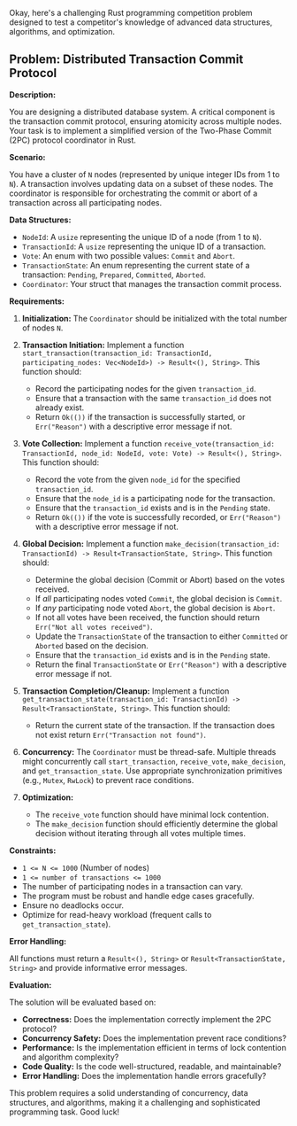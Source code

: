 Okay, here's a challenging Rust programming competition problem designed to test a competitor's knowledge of advanced data structures, algorithms, and optimization.

## Problem: Distributed Transaction Commit Protocol

**Description:**

You are designing a distributed database system.  A critical component is the transaction commit protocol, ensuring atomicity across multiple nodes. Your task is to implement a simplified version of the Two-Phase Commit (2PC) protocol coordinator in Rust.

**Scenario:**

You have a cluster of `N` nodes (represented by unique integer IDs from 1 to `N`).  A transaction involves updating data on a subset of these nodes. The coordinator is responsible for orchestrating the commit or abort of a transaction across all participating nodes.

**Data Structures:**

*   `NodeId`: A `usize` representing the unique ID of a node (from 1 to `N`).
*   `TransactionId`: A `usize` representing the unique ID of a transaction.
*   `Vote`: An enum with two possible values: `Commit` and `Abort`.
*   `TransactionState`: An enum representing the current state of a transaction: `Pending`, `Prepared`, `Committed`, `Aborted`.
*   `Coordinator`: Your struct that manages the transaction commit process.

**Requirements:**

1.  **Initialization:** The `Coordinator` should be initialized with the total number of nodes `N`.

2.  **Transaction Initiation:**  Implement a function `start_transaction(transaction_id: TransactionId, participating_nodes: Vec<NodeId>) -> Result<(), String>`. This function should:

    *   Record the participating nodes for the given `transaction_id`.
    *   Ensure that a transaction with the same `transaction_id` does not already exist.
    *   Return `Ok(())` if the transaction is successfully started, or `Err("Reason")` with a descriptive error message if not.

3.  **Vote Collection:** Implement a function `receive_vote(transaction_id: TransactionId, node_id: NodeId, vote: Vote) -> Result<(), String>`. This function should:

    *   Record the vote from the given `node_id` for the specified `transaction_id`.
    *   Ensure that the `node_id` is a participating node for the transaction.
    *   Ensure that the `transaction_id` exists and is in the `Pending` state.
    *   Return `Ok(())` if the vote is successfully recorded, or `Err("Reason")` with a descriptive error message if not.

4.  **Global Decision:** Implement a function `make_decision(transaction_id: TransactionId) -> Result<TransactionState, String>`. This function should:

    *   Determine the global decision (Commit or Abort) based on the votes received.
    *   If *all* participating nodes voted `Commit`, the global decision is `Commit`.
    *   If *any* participating node voted `Abort`, the global decision is `Abort`.
    *   If not all votes have been received, the function should return `Err("Not all votes received")`.
    *   Update the `TransactionState` of the transaction to either `Committed` or `Aborted` based on the decision.
    *   Ensure that the `transaction_id` exists and is in the `Pending` state.
    *   Return the final `TransactionState` or `Err("Reason")` with a descriptive error message if not.

5.  **Transaction Completion/Cleanup:** Implement a function `get_transaction_state(transaction_id: TransactionId) -> Result<TransactionState, String>`. This function should:
    * Return the current state of the transaction. If the transaction does not exist return `Err("Transaction not found")`.

6.  **Concurrency:** The `Coordinator` must be thread-safe. Multiple threads might concurrently call `start_transaction`, `receive_vote`, `make_decision`, and `get_transaction_state`. Use appropriate synchronization primitives (e.g., `Mutex`, `RwLock`) to prevent race conditions.

7.  **Optimization:**
    *   The `receive_vote` function should have minimal lock contention.
    *   The `make_decision` function should efficiently determine the global decision without iterating through all votes multiple times.

**Constraints:**

*   `1 <= N <= 1000` (Number of nodes)
*   `1 <= number of transactions <= 1000`
*   The number of participating nodes in a transaction can vary.
*   The program must be robust and handle edge cases gracefully.
*   Ensure no deadlocks occur.
*   Optimize for read-heavy workload (frequent calls to `get_transaction_state`).

**Error Handling:**

All functions must return a `Result<(), String>` or `Result<TransactionState, String>` and provide informative error messages.

**Evaluation:**

The solution will be evaluated based on:

*   **Correctness:** Does the implementation correctly implement the 2PC protocol?
*   **Concurrency Safety:** Does the implementation prevent race conditions?
*   **Performance:** Is the implementation efficient in terms of lock contention and algorithm complexity?
*   **Code Quality:** Is the code well-structured, readable, and maintainable?
*   **Error Handling:** Does the implementation handle errors gracefully?

This problem requires a solid understanding of concurrency, data structures, and algorithms, making it a challenging and sophisticated programming task. Good luck!
